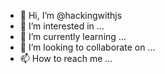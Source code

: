 - 👋 Hi, I’m @hackingwithjs
- 👀 I’m interested in ...
- 🌱 I’m currently learning ...
- 💞️ I’m looking to collaborate on ...
- 📫 How to reach me ...

<!---
hackingwithjs/hackingwithjs is a ✨ special ✨ repository because its `README.md` (this file) appears on your GitHub profile.
You can click the Preview link to take a look at your changes.
--->
